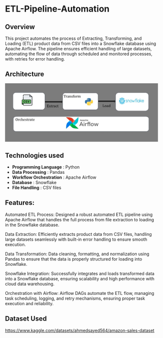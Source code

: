 # ETL-Pipeline-Automation

## Overview
This project automates the process of Extracting, Transforming, and Loading (ETL) product data from CSV files into a Snowflake database using Apache Airflow. The pipeline ensures efficient handling of large datasets, automating the flow of data through scheduled and monitored processes, with retries for error handling.

## Architecture
![ETL Flow Diagram](Automate-etl-pipeline.jpg)

## Technologies used
- **Programming Language** : Python
- **Data Processing** : Pandas
- **Workflow Orchestration** : Apache Airflow
- **Database** : Snowflake
- **File Handling** : CSV files

## Features:
Automated ETL Process: Designed a robust automated ETL pipeline using Apache Airflow that handles the full process from file extraction to loading in the Snowflake database.

Data Extraction: Efficiently extracts product data from CSV files, handling large datasets seamlessly with built-in error handling to ensure smooth execution.

Data Transformation: Data cleaning, formatting, and normalization using Pandas to ensure that the data is properly structured for loading into Snowflake.

Snowflake Integration: Successfully integrates and loads transformed data into a Snowflake database, ensuring scalability and high performance with cloud data warehousing.

Orchestration with Airflow: Airflow DAGs automate the ETL flow, managing task scheduling, logging, and retry mechanisms, ensuring proper task execution and reliability.

## Dataset Used
https://www.kaggle.com/datasets/ahmedsayed564/amazon-sales-dataset

